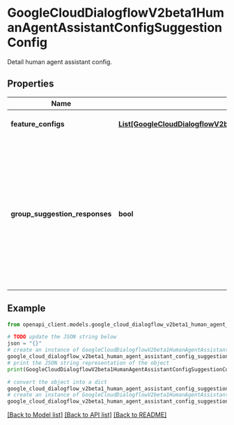 # GoogleCloudDialogflowV2beta1HumanAgentAssistantConfigSuggestionConfig

Detail human agent assistant config.

## Properties

Name | Type | Description | Notes
------------ | ------------- | ------------- | -------------
**feature_configs** | [**List[GoogleCloudDialogflowV2beta1HumanAgentAssistantConfigSuggestionFeatureConfig]**](GoogleCloudDialogflowV2beta1HumanAgentAssistantConfigSuggestionFeatureConfig.md) | Configuration of different suggestion features. One feature can have only one config. | [optional] 
**group_suggestion_responses** | **bool** | If &#x60;group_suggestion_responses&#x60; is false, and there are multiple &#x60;feature_configs&#x60; in &#x60;event based suggestion&#x60; or StreamingAnalyzeContent, we will try to deliver suggestions to customers as soon as we get new suggestion. Different type of suggestions based on the same context will be in separate Pub/Sub event or &#x60;StreamingAnalyzeContentResponse&#x60;. If &#x60;group_suggestion_responses&#x60; set to true. All the suggestions to the same participant based on the same context will be grouped into a single Pub/Sub event or StreamingAnalyzeContentResponse. | [optional] 

## Example

```python
from openapi_client.models.google_cloud_dialogflow_v2beta1_human_agent_assistant_config_suggestion_config import GoogleCloudDialogflowV2beta1HumanAgentAssistantConfigSuggestionConfig

# TODO update the JSON string below
json = "{}"
# create an instance of GoogleCloudDialogflowV2beta1HumanAgentAssistantConfigSuggestionConfig from a JSON string
google_cloud_dialogflow_v2beta1_human_agent_assistant_config_suggestion_config_instance = GoogleCloudDialogflowV2beta1HumanAgentAssistantConfigSuggestionConfig.from_json(json)
# print the JSON string representation of the object
print(GoogleCloudDialogflowV2beta1HumanAgentAssistantConfigSuggestionConfig.to_json())

# convert the object into a dict
google_cloud_dialogflow_v2beta1_human_agent_assistant_config_suggestion_config_dict = google_cloud_dialogflow_v2beta1_human_agent_assistant_config_suggestion_config_instance.to_dict()
# create an instance of GoogleCloudDialogflowV2beta1HumanAgentAssistantConfigSuggestionConfig from a dict
google_cloud_dialogflow_v2beta1_human_agent_assistant_config_suggestion_config_from_dict = GoogleCloudDialogflowV2beta1HumanAgentAssistantConfigSuggestionConfig.from_dict(google_cloud_dialogflow_v2beta1_human_agent_assistant_config_suggestion_config_dict)
```
[[Back to Model list]](../README.md#documentation-for-models) [[Back to API list]](../README.md#documentation-for-api-endpoints) [[Back to README]](../README.md)


